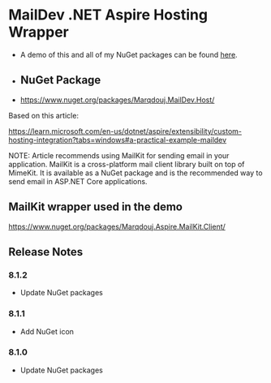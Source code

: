 # MailDev .NET Aspire Hosting Wrapper
- A demo of this and all of my NuGet packages can be found [here](https://github.com/marqdouj/Blazor-Demos/).

- ## NuGet Package
- https://www.nuget.org/packages/Marqdouj.MailDev.Host/

Based on this article:

https://learn.microsoft.com/en-us/dotnet/aspire/extensibility/custom-hosting-integration?tabs=windows#a-practical-example-maildev

NOTE: Article recommends using MailKit for sending email in your application. 
MailKit is a cross-platform mail client library built on top of MimeKit. 
It is available as a NuGet package and is the recommended way to send email in ASP.NET Core applications.

## MailKit wrapper used in the demo

https://www.nuget.org/packages/Marqdouj.Aspire.MailKit.Client/

## Release Notes
### 8.1.2
- Update NuGet packages

### 8.1.1
- Add NuGet icon

### 8.1.0
- Update NuGet packages

